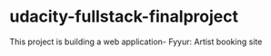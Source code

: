 # udacity-fullstack-finalproject
This project is building a web application- Fyyur: Artist booking site
